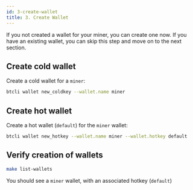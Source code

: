```yaml
---
id: 3-create-wallet
title: 3. Create Wallet
---
```


If you not created a wallet for your miner, you can create one now. If you have an existing wallet, you can skip this step and move on to the next section.

## Create cold wallet

Create a cold wallet for a `miner`:

```bash
btcli wallet new_coldkey --wallet.name miner
```

## Create hot wallet

Create a hot wallet (`default`) for the `miner` wallet:

```bash
btcli wallet new_hotkey --wallet.name miner --wallet.hotkey default
```

## Verify creation of wallets

```bash
make list-wallets
```

You should see a `miner` wallet, with an associated hotkey (`default`)
